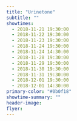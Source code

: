 ```yaml
---
title: "Urinetone"
subtitle: ""
showtimes:
  - 2018-11-21 19:30:00
  - 2018-11-22 19:30:00
  - 2018-11-23 19:30:00
  - 2018-11-24 19:30:00
  - 2018-11-24 14:30:00
  - 2018-11-28 19:30:00
  - 2018-11-29 19:30:00
  - 2018-11-30 19:30:00
  - 2018-11-31 19:30:00
  - 2018-12-01 19:30:00
  - 2018-12-01 14:30:00
primary-color: "#0b0f18"
showtime-summary: ""
header-image:
flyer:
---
```

